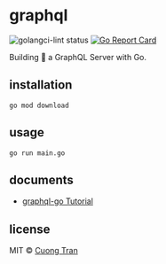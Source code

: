 # graphql

![golangci-lint status](https://github.com/103cuong/graphql/workflows/golangci-lint/badge.svg)
[![Go Report Card](https://goreportcard.com/badge/github.com/103cuong/graphql)](https://goreportcard.com/report/github.com/103cuong/graphql)

Building 🍣 a GraphQL Server with Go.

## installation

```shell script
go mod download
```

## usage

```shell script
go run main.go
```

## documents

- [graphql-go Tutorial](https://www.howtographql.com/graphql-go/0-introduction/)

## license

MIT © [Cuong Tran](https://github.com/103cuong)
